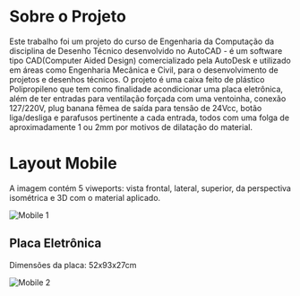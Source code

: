 # Sobre o Projeto

Este trabalho foi um projeto do curso de Engenharia da Computação da disciplina de Desenho Técnico desenvolvido no AutoCAD - é um software tipo CAD(Computer Aided Design) comercializado pela AutoDesk e utilizado em áreas como Engenharia Mecânica e Civil, para o desenvolvimento de projetos e desenhos técnicos. O projeto é uma caixa feito de plástico Polipropileno que tem como finalidade acondicionar uma placa eletrônica, além de ter entradas para ventilação forçada com uma ventoinha, conexão 127/220V, plug banana fêmea de saída para tensão de 24Vcc, botão liga/desliga e parafusos pertinente a cada entrada, todos com uma folga de aproximadamente 1 ou 2mm por motivos de dilatação do material.

# Layout Mobile

A imagem contém 5 viweports: vista frontal, lateral, superior, da perspectiva isométrica e 3D com o material aplicado. 

![Mobile 1](https://github.com/Giovanenero/Projeto-Desenho-Tecnico/blob/main/Layout/Layout-SemCota.png)

## Placa Eletrônica

Dimensões da placa: 52x93x27cm

![Mobile 2](https://github.com/Giovanenero/Projeto-Desenho-Tecnico/blob/main/Layout/Placa-Eletronica.png)
